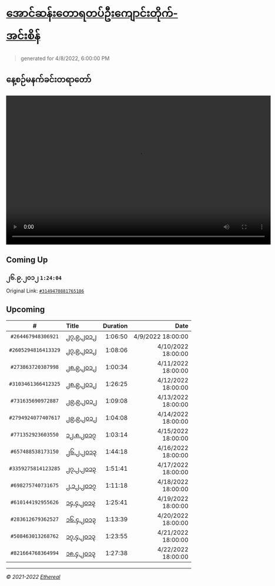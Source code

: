 # [အောင်ဆန်းတောရတပ်ဦးကျောင်းတိုက်-အင်းစိန်](https://www.facebook.com/655653464834259)

> generated for 4/8/2022, 6:00:00 PM

## နေ့စဉ်မနက်ခင်းတရာတော်

<video type="video/mp4" src="https://storage.googleapis.com/mogok-aungsan.appspot.com/public/dhamma/videos/output.mp4" width="720" height="405" preload="auto" controls></video>

## Coming Up

### ၂၆.၉.၂၀၁၂ `1:24:04`

Original Link: [`#3149470881765186`](https://www.facebook.com/655653464834259/videos/3149470881765186)

## Upcoming

| # | Title | Duration | Date |
|:-----:|:------|---------:|-------------:|
| `#264467948306921` | [၂၇.၉.၂၀၁၂](https://www.facebook.com/655653464834259/videos/264467948306921) | 1:06:50 | 4/9/2022 18:00:00 |
| `#2605294816413329` | [၂၇.၉.၂၀၁၂](https://www.facebook.com/655653464834259/videos/2605294816413329) | 1:08:06 | 4/10/2022 18:00:00 |
| `#273863720387998` | [၂၈.၉.၂၀၁၂](https://www.facebook.com/655653464834259/videos/273863720387998) | 1:00:34 | 4/11/2022 18:00:00 |
| `#3103461366412325` | [၂၈.၉.၂၀၁၂](https://www.facebook.com/655653464834259/videos/3103461366412325) | 1:26:25 | 4/12/2022 18:00:00 |
| `#731635690972887` | [၂၉.၉.၂၀၁၂](https://www.facebook.com/655653464834259/videos/731635690972887) | 1:09:08 | 4/13/2022 18:00:00 |
| `#2794924077407617` | [၂၉.၉.၂၀၁၂](https://www.facebook.com/655653464834259/videos/2794924077407617) | 1:04:08 | 4/14/2022 18:00:00 |
| `#771352923603550` | [၁၂.၈.၂၀၁၇](https://www.facebook.com/655653464834259/videos/771352923603550) | 1:03:14 | 4/15/2022 18:00:00 |
| `#657488538173150` | [၂၆.၂.၂၀၁၃](https://www.facebook.com/655653464834259/videos/657488538173150) | 1:44:18 | 4/16/2022 18:00:00 |
| `#3359275814123285` | [၂၇.၂.၂၀၁၃](https://www.facebook.com/655653464834259/videos/3359275814123285) | 1:51:41 | 4/17/2022 18:00:00 |
| `#698275740731675` | [၂.၁၂.၂၀၁၇](https://www.facebook.com/655653464834259/videos/698275740731675) | 1:11:18 | 4/18/2022 18:00:00 |
| `#610144192955626` | [၁၄.၄.၂၀၁၃](https://www.facebook.com/655653464834259/videos/610144192955626) | 1:25:41 | 4/19/2022 18:00:00 |
| `#283612679362527` | [၁၆.၄.၂၀၁၃](https://www.facebook.com/655653464834259/videos/283612679362527) | 1:13:39 | 4/20/2022 18:00:00 |
| `#508463013268762` | [၁၇.၄.၂၀၁၃](https://www.facebook.com/655653464834259/videos/508463013268762) | 1:23:55 | 4/21/2022 18:00:00 |
| `#821664768364994` | [၁၈.၄.၂၀၁၃](https://www.facebook.com/655653464834259/videos/821664768364994) | 1:27:38 | 4/22/2022 18:00:00 |

---

_&copy; 2021-2022 [Ethereal](https://github.com/etherealtech)_